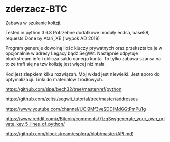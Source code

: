 # zderzacz-BTC
Zabawa w szukanie kolizji.

Tested in python 3.6.8
Potrzebne dodatkowe moduły ecdsa, base58, requests
Done by Atari_XE ( wypok AD 2019)

Program generuje dowolną ilość kluczy prywatnych oraz przekształca je w opcjonalnie w adresy Legacy bądź SegWit.
Następnie odpytuje blockstream.info i oblicza saldo danego konta.
To tylko zabawa szansa na to że trafi się na tzw kolizję jest więcej niż mała.

Kod jest zlepkiem kilku rozwiązań. Mój wkład jest niewielki. Jest sporo do optymalizacji.
Linki do materiałów źródłowych. 

https://github.com/sipa/bech32/tree/master/ref/python

https://github.com/zeltsi/segwit_tutorial/tree/master/addresses

https://www.youtube.com/channel/UCi9Mf3veSDDIMdGGtPmPu1g

https://www.reddit.com/r/Bitcoin/comments/7tzq3w/generate_your_own_private_key_5_lines_of_python/

https://github.com/blockstream/esplora/blob/master/API.md)
 
